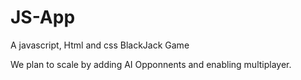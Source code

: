 # JS-App
A javascript, Html and css BlackJack Game

We plan to scale by adding AI Opponnents and enabling multiplayer.
